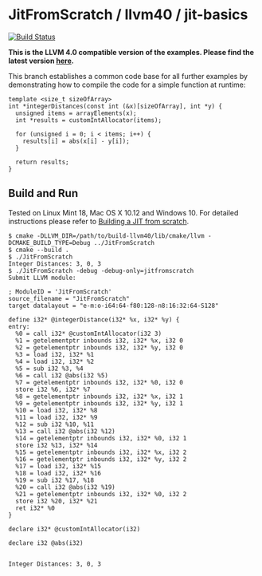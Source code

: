 # JitFromScratch / llvm40 / jit-basics

[![Build Status](https://travis-ci.org/weliveindetail/JitFromScratch.svg?branch=llvm40/jit-basics)](https://travis-ci.org/weliveindetail/JitFromScratch)

**This is the LLVM 4.0 compatible version of the examples. Please find the latest version [here](https://github.com/weliveindetail/JitFromScratch/tree/jit-basics).**

This branch establishes a common code base for all further examples by demonstrating how to compile the code for a simple function at runtime:

```
template <size_t sizeOfArray>
int *integerDistances(const int (&x)[sizeOfArray], int *y) {
  unsigned items = arrayElements(x);
  int *results = customIntAllocator(items);

  for (unsigned i = 0; i < items; i++) {
    results[i] = abs(x[i] - y[i]);
  }

  return results;
}
```

## Build and Run

Tested on Linux Mint 18, Mac OS X 10.12 and Windows 10. For detailed instructions please refer to [Building a JIT from scratch](https://weliveindetail.github.io/blog/post/2017/07/18/building-a-jit-from-scratch.html).

```
$ cmake -DLLVM_DIR=/path/to/build-llvm40/lib/cmake/llvm -DCMAKE_BUILD_TYPE=Debug ../JitFromScratch
$ cmake --build .
$ ./JitFromScratch
Integer Distances: 3, 0, 3
$ ./JitFromScratch -debug -debug-only=jitfromscratch
Submit LLVM module:

; ModuleID = 'JitFromScratch'
source_filename = "JitFromScratch"
target datalayout = "e-m:o-i64:64-f80:128-n8:16:32:64-S128"

define i32* @integerDistance(i32* %x, i32* %y) {
entry:
  %0 = call i32* @customIntAllocator(i32 3)
  %1 = getelementptr inbounds i32, i32* %x, i32 0
  %2 = getelementptr inbounds i32, i32* %y, i32 0
  %3 = load i32, i32* %1
  %4 = load i32, i32* %2
  %5 = sub i32 %3, %4
  %6 = call i32 @abs(i32 %5)
  %7 = getelementptr inbounds i32, i32* %0, i32 0
  store i32 %6, i32* %7
  %8 = getelementptr inbounds i32, i32* %x, i32 1
  %9 = getelementptr inbounds i32, i32* %y, i32 1
  %10 = load i32, i32* %8
  %11 = load i32, i32* %9
  %12 = sub i32 %10, %11
  %13 = call i32 @abs(i32 %12)
  %14 = getelementptr inbounds i32, i32* %0, i32 1
  store i32 %13, i32* %14
  %15 = getelementptr inbounds i32, i32* %x, i32 2
  %16 = getelementptr inbounds i32, i32* %y, i32 2
  %17 = load i32, i32* %15
  %18 = load i32, i32* %16
  %19 = sub i32 %17, %18
  %20 = call i32 @abs(i32 %19)
  %21 = getelementptr inbounds i32, i32* %0, i32 2
  store i32 %20, i32* %21
  ret i32* %0
}

declare i32* @customIntAllocator(i32)

declare i32 @abs(i32)


Integer Distances: 3, 0, 3
```
